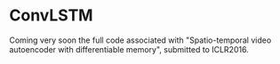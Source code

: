 # ConvLSTM

Coming very soon the full code associated with "Spatio-temporal video autoencoder with differentiable memory", submitted to ICLR2016. 
